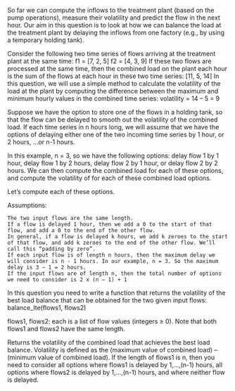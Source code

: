 So far we can compute the inflows to the treatment plant (based on the pump operations), measure their volatility and predict the flow in the next hour.
Our aim in this question is to look at how we can balance the load at the treatment plant by delaying the inflows from one factory (e.g., by using a temporary holding tank).

Consider the following two time series of flows arriving at the treatment plant at the same time:
f1 = [7, 2, 5] f2 = [4, 3, 9]
If these two flows are processed at the same time, then the combined load on the plant each hour is the sum of the flows at each hour in these two time series: [11, 5, 14]
In this question, we will use a simple method to calculate the volatility of the load at the plant by computing the difference between the maximum and minimum hourly values in the combined time series: volatility = 14 – 5 = 9

Suppose we have the option to store one of the flows in a holding tank, so that the flow can be delayed to smooth out the volatility of the combined load. If each time series in n hours long, we will assume that we have the options of delaying either one of the two incoming time series by 1 hour, or 2 hours, …or n-1 hours.

In this example, n = 3, so we have the following options: delay flow 1 by 1 hour, delay flow 1 by 2 hours, delay flow 2 by 1 hour, or delay flow 2 by 2 hours.
We can then compute the combined load for each of these options, and compute the volatility of for each of these combined load options.

Let’s compute each of these options.

Assumptions:

    The two input flows are the same length.
    If a flow is delayed 1 hour, then we add a 0 to the start of that flow, and add a 0 to the end of the other flow.
    In general, if a flow is delayed k hours, we add k zeroes to the start of that flow, and add k zeroes to the end of the other flow. We’ll call this “padding by zero”.
    If each input flow is of length n hours, then the maximum delay we will consider is n - 1 hours. In our example, n = 3. So the maximum delay is 3 – 1 = 2 hours.
    If the input flows are of length n, then the total number of options we need to consider is 2 x (n – 1) + 1

In this question you need to write a function that returns the volatility of the best load balance that can be obtained for the two given input flows: balance_lte(flows1, flows2)

flows1, flows2: each is a list of flow values (integers ≥ 0). Note that both flows1 and flows2 have the same length.

Returns the volatility of the combined load that achieves the best load balance. Volatility is defined as the (maximum value of combined load) – (minimum value of combined load). If the length of flows1 is n, then you need to consider all options where flows1 is delayed by 1,…,(n-1) hours, all options where flows2 is delayed by 1,…,(n-1) hours, and where neither flow is delayed.
